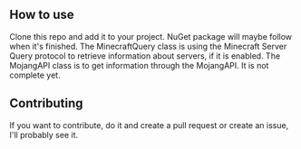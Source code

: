 ## How to use
Clone this repo and add it to your project. NuGet package will maybe follow when it's finished.
The MinecraftQuery class is using the Minecraft Server Query protocol to retrieve information about servers, if it is enabled.
The MojangAPI class is to get information through the MojangAPI. It is not complete yet.

## Contributing
If you want to contribute, do it and create a pull request or create an issue, I'll probably see it.